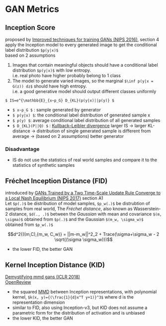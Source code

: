 # GAN Metrics
## Inception Score
proposed by [Improved techniques for training GANs (NIPS 2016)](https://papers.nips.cc/paper/6125-improved-techniques-for-training-gans.pdf), section 4  
apply the Inception model to every generated image to get the conditional label distribution `$p(y|x)$`  
based on 2 assumptions
1. Images that contain meaningful objects should have a conditional label distribution `$p(y|x)$` with low entropy.  
i.e. real photo have higher probably belong to 1 class
1. The model to generate varied images, so the marginal `$\inf p(y|x = G(z)) dz$` should have high entropy.  
i.e. a good generative model should output different classes uniformly  

`$ IS=e^{\mathbb{E}_{x~p_G} D_{KL}(p(y|x)||p(y)} $`

* `$ x~p_G $` : sample generated by generator
* `$ p(y|x) $`: the conditional label distribution of generated sample x
* `$ p(y) $`: average conditional label distribution of all generated samples
* `$ D_{KL}(P||Q) $` : [Kullback–Leibler divergence](../math/Kullback-Leibler_divergence.md)
larger IS -> larger KL-distance -> distribution of single generated sample is different from average -> (based on 2 assumptions) better generator
### Disadvantage
* IS do not use the statistics of real world samples and compare it to the statistics of synthetic samples

## Fréchet Inception Distance (FID)
introduced by [GANs Trained by a Two Time-Scale Update Rule Converge to a Local Nash Equilibrium (NIPS 2017)](https://arxiv.org/abs/1706.08500) section A1  
Let `$p(.)$` be distribution of model samples, `$p_w(.)$` be distrubtion of samples from real world, 
The *Fréchet distance*, also known as Wasserstein-2 distance, `$d(., .)$` between the *Gaussian* with mean and covariance `$(m, \sigma)$` obtained from `$p(.)$` and the Gaussian `$(m_w, \sigma_w)$` obtained from `$p_w(.)$`

```math
d^2{((m,C),{m_w, C_w)} = ||m-m_w||^2_2 + Trace(\sigma+\sigma_w - 2 \sqrt{(\sigma \sigma_w)})
```
* the lower FID, the better GAN

## Kernel Inception Distance (KID)
[Demystifying mmd gans (ICLR 2018)](https://arxiv.org/pdf/1801.01401.pdf)  
[OpenReview](https://openreview.net/forum?id=r1lUOzWCW)  
* the squared [MMD](/math/MMD.md) between Inception representations, with polynomial kernel, `$k(x, y)={(\frac{1}{d}x^T y+1)}^3$` where d is the representation dimension
* similar to FID, also using Inception-v3, but KID does not assume a parametric form for the distribution of activation and is unbiased
* the lower KID, the better GAN
